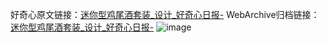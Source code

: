 好奇心原文链接：[迷你型鸡尾酒套装_设计_好奇心日报-](https://www.qdaily.com/articles/3744.html)
WebArchive归档链接：[迷你型鸡尾酒套装_设计_好奇心日报-](http://web.archive.org/web/20190623152852/https://www.qdaily.com/articles/3744.html)
![image](http://ww3.sinaimg.cn/large/007d5XDpgy1g3vd7dw11qj30u02okqq4)